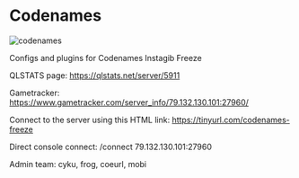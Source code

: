 # Codenames
![codenames](https://github.com/papamobi/Codenames/assets/78706032/86857ba6-cc0c-4fee-9741-1a48b61c1b12)




Configs and plugins for Codenames Instagib Freeze

QLSTATS page: https://qlstats.net/server/5911

Gametracker: https://www.gametracker.com/server_info/79.132.130.101:27960/

Connect to the server using this HTML link: https://tinyurl.com/codenames-freeze

Direct console connect:
/connect 79.132.130.101:27960

Admin team:
cyku,
frog,
coeurl,
mobi
